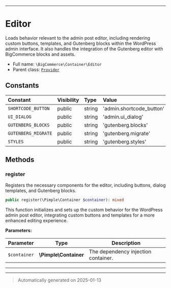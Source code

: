 ***

# Editor

Loads behavior relevant to the admin post editor, including rendering custom buttons,
templates, and Gutenberg blocks within the WordPress admin interface. It also handles
the integration of the Gutenberg editor with BigCommerce blocks and assets.



* Full name: `\BigCommerce\Container\Editor`
* Parent class: [`Provider`](./classes/BigCommerce/Container/Provider.md)


## Constants

| Constant | Visibility | Type | Value |
|:---------|:-----------|:-----|:------|
|`SHORTCODE_BUTTON`|public|string|&#039;admin.shortcode_button&#039;|
|`UI_DIALOG`|public|string|&#039;admin.ui_dialog&#039;|
|`GUTENBERG_BLOCKS`|public|string|&#039;gutenberg.blocks&#039;|
|`GUTENBERG_MIGRATE`|public|string|&#039;gutenberg.migrate&#039;|
|`STYLES`|public|string|&#039;gutenberg.styles&#039;|


## Methods


### register

Registers the necessary components for the editor, including buttons, dialog templates,
and Gutenberg blocks.

```php
public register(\Pimple\Container $container): mixed
```

This function initializes and sets up the custom behavior for the WordPress admin post
editor, integrating custom buttons and templates for a more enhanced editing experience.






**Parameters:**

| Parameter | Type | Description |
|-----------|------|-------------|
| `$container` | **\Pimple\Container** | The dependency injection container. |





***


***
> Automatically generated on 2025-01-13
